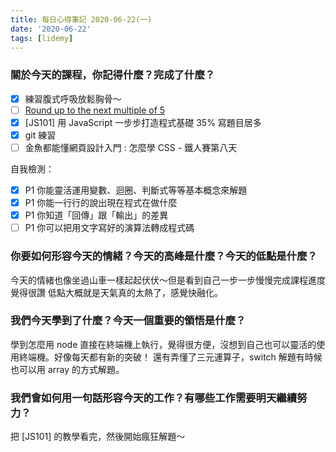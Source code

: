 ```yaml
---
title: 每日心得筆記 2020-06-22(一)
date: '2020-06-22'
tags: [lidemy]
---
```


### 關於今天的課程，你記得什麼？完成了什麼？

- [x] 練習腹式呼吸放鬆胸骨～
- [ ] [Round up to the next multiple of 5](https://www.codewars.com/kata/55d1d6d5955ec6365400006d/train/javascript)
- [x] [JS101] 用 JavaScript 一步步打造程式基礎 35% 寫題目居多
- [x] git 練習
- [ ] 金魚都能懂網頁設計入門 : 怎麼學 CSS - 鐵人賽第八天

自我檢測：

- [x] P1 你能靈活運用變數、迴圈、判斷式等等基本概念來解題
- [x] P1 你能一行行的說出現在程式在做什麼
- [x] P1 你知道「回傳」跟「輸出」的差異
- [ ] P1 你可以把用文字寫好的演算法轉成程式碼

### 你要如何形容今天的情緒？今天的高峰是什麼？今天的低點是什麼？

今天的情緒也像坐過山車一樣起起伏伏～但是看到自己一步一步慢慢完成課程進度覺得很讚
低點大概就是天氣真的太熱了，感覺快融化。

### 我們今天學到了什麼？今天一個重要的領悟是什麼？

學到怎麼用 node 直接在終端機上執行，覺得很方便，沒想到自己也可以靈活的使用終端機。好像每天都有新的突破！
還有弄懂了三元運算子，switch 解題有時候也可以用 array 的方式解題。

### 我們會如何用一句話形容今天的工作？有哪些工作需要明天繼續努力？

把 [JS101] 的教學看完，然後開始瘋狂解題～

